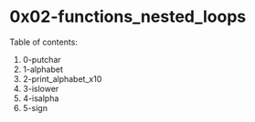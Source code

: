 # 0x02-functions_nested_loops
Table of contents:
1. 0-putchar
2. 1-alphabet
3. 2-print_alphabet_x10
4. 3-islower
5. 4-isalpha
6. 5-sign


